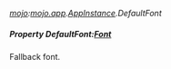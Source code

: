 _[mojo](../../modules/mojo/mojo-module.md):[mojo.app](../../modules/mojo/mojo-app.md).[AppInstance](../../modules/mojo/mojo-app-appinstance.md).DefaultFont_
##### Property DefaultFont:[Font](../../modules/mojo/mojo-graphics-font.md)
Fallback font.
